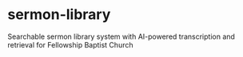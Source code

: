 # sermon-library
Searchable sermon library system with AI-powered transcription and retrieval for Fellowship Baptist Church
